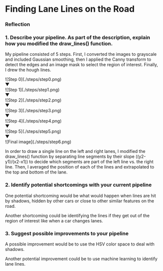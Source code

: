 # **Finding Lane Lines on the Road** 

### Reflection

### 1. Describe your pipeline. As part of the description, explain how you modified the draw_lines() function.

My pipeline consisted of 5 steps. First, I converted the images to grayscale and included Gaussian smoothing, then I applied the Canny transform to detect the edges and an image mask to select the region of interest. Finally, I drew the hough lines.

<p align="center">
<div>
![Step 0](./steps/step0.png)
<br>
▼
<br>
![Step 1](./steps/step1.png)
<br>
▼
<br>
![Step 2](./steps/step2.png)
<br>
▼
<br>
![Step 3](./steps/step3.png)
<br>
▼
<br>
![Step 4](./steps/step4.png)
<br>
▼
<br>
![Step 5](./steps/step5.png)
<br>
▼
<br>
![Final image](./steps/step6.png)
</div>
</p>

In order to draw a single line on the left and right lanes, I modified the draw_lines() function by separating line segments by their slope ((y2-y1)/(x2-x1)) to decide which segments are part of the left line vs. the right line. Then, I averaged the position of each of the lines and extrapolated to the top and bottom of the lane.


### 2. Identify potential shortcomings with your current pipeline


One potential shortcoming would be what would happen when lines are hit by shadows, hidden by other cars or close to other similar features on the road. 

Another shortcoming could be identifying the lines if they get out of the region of interest like when a car changes lanes.


### 3. Suggest possible improvements to your pipeline

A possible improvement would be to use the HSV color space to deal with shadows.

Another potential improvement could be to use machine learning to identify lane lines.
